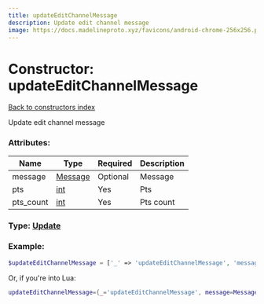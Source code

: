 ```yaml
---
title: updateEditChannelMessage
description: Update edit channel message
image: https://docs.madelineproto.xyz/favicons/android-chrome-256x256.png
---
```

# Constructor: updateEditChannelMessage  
[Back to constructors index](index.md)



Update edit channel message

### Attributes:

| Name     |    Type       | Required | Description |
|----------|---------------|----------|-------------|
|message|[Message](../types/Message.md) | Optional|Message|
|pts|[int](../types/int.md) | Yes|Pts|
|pts\_count|[int](../types/int.md) | Yes|Pts count|



### Type: [Update](../types/Update.md)


### Example:

```php
$updateEditChannelMessage = ['_' => 'updateEditChannelMessage', 'message' => Message, 'pts' => int, 'pts_count' => int];
```  


Or, if you're into Lua:

```lua
updateEditChannelMessage={_='updateEditChannelMessage', message=Message, pts=int, pts_count=int}

```


